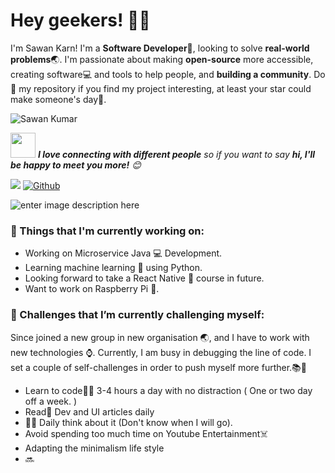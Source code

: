 <!-- Greeting -->
# Hey geekers! :wave::smiley:

<!--Introduction -->
I'm Sawan Karn! I'm a **Software Developer**:iphone:, looking to solve **real-world problems**:earth_asia:. I'm passionate about making **open-source** more accessible, creating software:computer: and tools to help people, and **building a community**. Do :star2: my repository if you find my project interesting, at least your star could make someone's day:pray:.

![Sawan Kumar](https://i.ibb.co/qJsf6KM/wp6582675.jpg)

<img src="https://media.giphy.com/media/LnQjpWaON8nhr21vNW/giphy.gif" width="40"> <em><b>I love connecting with different people</b> so if you want to say <b>hi, I'll be happy to meet you more!</b> :blush:</em>


<!-- Profile View Count and GitStats -->
![](https://komarev.com/ghpvc/?username=sawankarn&style=flat)
[![Github](https://img.shields.io/badge/-sawankarn-black?style=flat&labelColor=black&logo=github&logoColor=white)](https://gitstats.me/sawankarn)

<!-- Sample Dev class image -->
![enter image description here](https://i.ibb.co/SrKTcmb/dev-object.png)

### 💼  Things that I'm currently working on: 
* Working on Microservice Java :computer: Development.
* Learning machine learning 🧠 using Python.
* Looking forward to take a React Native :calling: course in future.
* Want to work on Raspberry Pi 🍒.

### 🌱 Challenges that I’m currently challenging myself:
Since joined a new group in new organisation :earth_asia:, and I have to work with new technologies :watch:. Currently, I am busy in debugging the line of code. I set a couple of self-challenges in order to push myself more further.:books::running: 

* Learn to code:man_technologist: 3-4 hours a day with no distraction ( One or two day off a week. ) 
* Read:newspaper: Dev and UI articles daily 
* :weight_lifting_man: Daily think about it (Don't know when I will go). 
* Avoid spending too much time on Youtube Entertainment:skull_and_crossbones:
* Adapting the minimalism life style
* 🔜
